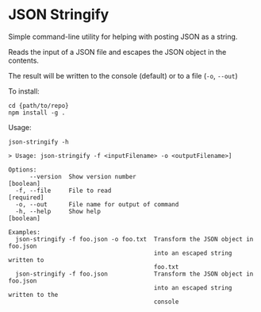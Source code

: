 # JSON Stringify

Simple command-line utility for helping with posting JSON as a string.

Reads the input of a JSON file and escapes the JSON object in the contents.

The result will be written to the console (default) or to a file (`-o`, `--out`)

To install:
```shell
cd {path/to/repo}
npm install -g .
```

Usage:
```shell
json-stringify -h

> Usage: json-stringify -f <inputFilename> -o <outputFilename>]

Options:
      --version  Show version number                                   [boolean]
  -f, --file     File to read                                         [required]
  -o, --out      File name for output of command
  -h, --help     Show help                                             [boolean]

Examples:
  json-stringify -f foo.json -o foo.txt  Transform the JSON object in foo.json
                                         into an escaped string written to
                                         foo.txt
  json-stringify -f foo.json             Transform the JSON object in foo.json
                                         into an escaped string written to the
                                         console
```
